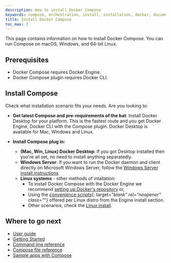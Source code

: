 ```yaml
---
description: How to install Docker Compose
keywords: compose, orchestration, install, installation, docker, documentation
title: Install Docker Compose
toc_max: 2
---
```


This page contains information on how to install Docker Compose. You can run Compose on macOS, Windows, and 64-bit Linux.


## Prerequisites

* Docker Compose requires Docker Engine.
* Docker Compose plugin requires Docker CLI.

## Install Compose

Check what installation scenario fits your needs. Are you looking to:

* __Get latest Compose and pre-requirements of the bat__:
Install Docker Desktop for your platform. This is the fastest route and you get Docker Engine, Docker CLI with the Compose plugin. 
Docker Desktop is available for Mac, Windows and Linux.

* __Install Compose plug in:__
  + __(Mac, Win, Linux) Docker Desktop__: If you got Desktop installed then you're all set, no need to install anything separatedly.
  + __Windows Server__: If you want to run the Docker daemon and client directly on Microsoft Windows Server, follow the [Windows Server install instructions](compose-plugin#install-compose-on-windows-server)
  + __Linux systems__ - other methods of intallation: 
     + To install Docker Compose with the Docker Engine we recommend [setting up Docker's repository](compose-plugin#install-using-the-repository) or,
     + Using the [convenience scripts](../../../engine/install/#server){: target="_blank" rel="noopener" class="_"} offered per Linux distro from the Engine install section. 
    + Other scenarios, check the [Linux install](compose-plugin#installing-compose-on-linux-systems).


## Where to go next

- [User guide](index.md)
- [Getting Started](gettingstarted.md)
- [Command line reference](reference/index.md)
- [Compose file reference](compose-file/index.md)
- [Sample apps with Compose](samples-for-compose.md)
